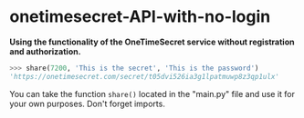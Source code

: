# onetimesecret-API-with-no-login
**Using the functionality of the OneTimeSecret service without registration and authorization.**
```python
>>> share(7200, 'This is the secret', 'This is the password')
'https://onetimesecret.com/secret/t05dvi526ia3g1lpatmuwp8z3qp1ulx'
```
You can take the function `share()` located in the "main.py" file and use it for your own purposes. Don't forget imports.
